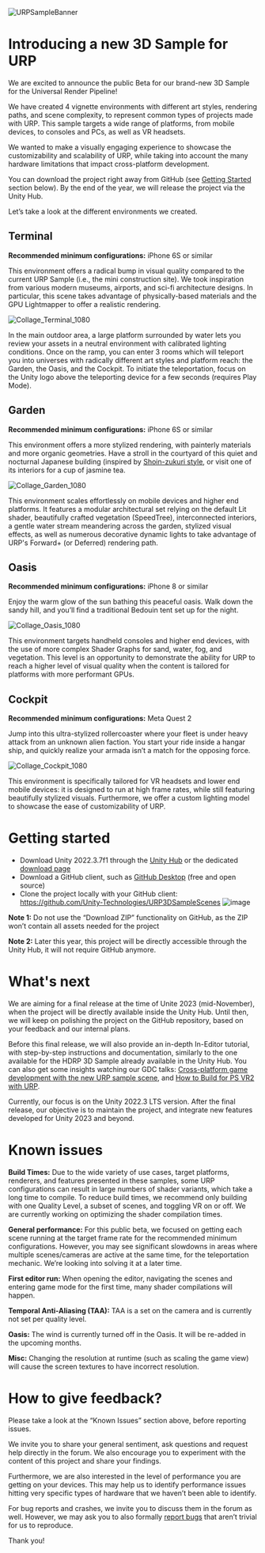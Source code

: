 ![URPSampleBanner](https://media.github.cds.internal.unity3d.com/user/1194/files/f1307f60-0ccf-4be8-ac03-e03f00050418)

# Introducing a new 3D Sample for URP
We are excited to announce the public Beta for our brand-new 3D Sample for the Universal Render Pipeline! 

We have created 4 vignette environments with different art styles, rendering paths, and scene complexity, to represent common types of projects made with URP. This sample targets a wide range of platforms, from mobile devices, to consoles and PCs, as well as VR headsets. 

We wanted to make a visually engaging experience to showcase the customizability and scalability of URP, while taking into account the many hardware limitations that impact cross-platform development.

You can download the project right away from GitHub (see [Getting Started](#getting-started) section below). By the end of the year, we will release the project via the Unity Hub.

Let’s take a look at the different environments we created.

## Terminal

**Recommended minimum configurations:** iPhone 6S or similar

This environment offers a radical bump in visual quality compared to the current URP Sample (i.e., the mini construction site). We took inspiration from various modern museums, airports, and sci-fi architecture designs. In particular, this scene takes advantage of physically-based materials and the GPU Lightmapper to offer a realistic rendering.

![Collage_Terminal_1080](https://media.github.cds.internal.unity3d.com/user/1194/files/37d35286-c036-484e-9c77-6d506ff910fc)

In the main outdoor area, a large platform surrounded by water lets you review your assets in a neutral environment with calibrated lighting conditions. Once on the ramp, you can enter 3 rooms which will teleport you into universes with radically different art styles and platform reach: the Garden, the Oasis, and the Cockpit. To initiate the teleportation, focus on the Unity logo above the teleporting device for a few seconds (requires Play Mode).
 
## Garden

**Recommended minimum configurations:** iPhone 6S or similar

This environment offers a more stylized rendering, with painterly materials and more organic geometries. Have a stroll in the courtyard of this quiet and nocturnal Japanese building (inspired by [Shoin-zukuri style](https://en.wikipedia.org/wiki/Shoin-zukuri#:~:text=Shoin%2Dzukuri%20(%E6%9B%B8%E9%99%A2%E9%80%A0)%20is,today%27s%20traditional%2Dstyle%20Japanese%20house), or visit one of its interiors for a cup of jasmine tea.

![Collage_Garden_1080](https://media.github.cds.internal.unity3d.com/user/1194/files/b2747d3f-3266-47c0-914f-bf449ca6b72e)

This environment scales effortlessly on mobile devices and higher end platforms. It features a modular architectural set relying on the default Lit shader, beautifully crafted vegetation (SpeedTree), interconnected interiors, a gentle water stream meandering across the garden, stylized visual effects, as well as numerous decorative dynamic lights to take advantage of URP's Forward+ (or Deferred) rendering path.


## Oasis

**Recommended minimum configurations:** iPhone 8 or similar

Enjoy the warm glow of the sun bathing this peaceful oasis. Walk down the sandy hill, and you’ll find a traditional Bedouin tent set up for the night.

![Collage_Oasis_1080](https://media.github.cds.internal.unity3d.com/user/1194/files/469fdabf-4f30-43bb-a687-ef06b55e1a52)

This environment targets handheld consoles and higher end devices, with the use of more complex Shader Graphs for sand, water, fog, and vegetation. This level is an opportunity to demonstrate the ability for URP to reach a higher level of visual quality when the content is tailored for platforms with more performant GPUs.

## Cockpit

**Recommended minimum configurations:** Meta Quest 2

Jump into this ultra-stylized rollercoaster where your fleet is under heavy attack from an unknown alien faction. You start your ride inside a hangar ship, and quickly realize your armada isn’t a match for the opposing force.

![Collage_Cockpit_1080](https://media.github.cds.internal.unity3d.com/user/1194/files/11d84d67-8464-47e2-bb75-acaa4f7e31bc)

This environment is specifically tailored for VR headsets and lower end mobile devices: it is designed to run at high frame rates, while still featuring beautifully stylized visuals. Furthermore, we offer a custom lighting model to showcase the ease of customizability of URP. 

# Getting started
- Download Unity 2022.3.7f1 through the [Unity Hub](https://unity3d.com/get-unity/download) or the dedicated [download page](https://beta.unity3d.com/download/b16b3b16c7a0/download.html)
- Download a GitHub client, such as [GitHub Desktop](https://desktop.github.com/) (free and open source)
- Clone the project locally with your GitHub client: https://github.com/Unity-Technologies/URP3DSampleScenes
![image](https://media.github.cds.internal.unity3d.com/user/1194/files/56f94627-8da0-427a-9031-35c47e6d2744)

**Note 1:** Do not use the “Download ZIP” functionality on GitHub, as the ZIP won’t contain all assets needed for the project

**Note 2:** Later this year, this project will be directly accessible through the Unity Hub, it will not require GitHub anymore.

# What's next
We are aiming for a final release at the time of Unite 2023 (mid-November), when the project will be directly available inside the Unity Hub. Until then, we will keep on polishing the project on the GitHub repository, based on your feedback and our internal plans.

Before this final release, we will also provide an in-depth In-Editor tutorial, with step-by-step instructions and documentation, similarly to the one available for the HDRP 3D Sample already available in the Unity Hub. You can also get some insights watching our GDC talks: [Cross-platform game development with the new URP sample scene](https://www.youtube.com/watch?v=zPTNrSgoJow), and [How to Build for PS VR2 with URP](https://www.youtube.com/watch?v=5z55_k0MgGA).

Currently, our focus is on the Unity 2022.3 LTS version. After the final release, our objective is to maintain the project, and integrate new features developed for Unity 2023 and beyond.

# Known issues
**Build Times:** Due to the wide variety of use cases, target platforms, renderers, and features presented in these samples, some URP configurations can result in large numbers of shader variants, which take a long time to compile. To reduce build times, we recommend only building with one Quality Level, a subset of scenes, and toggling VR on or off. We are currently working on optimizing the shader compilation times.

**General performance:** For this public beta, we focused on getting each scene running at the target frame rate for the recommended minimum configurations. However, you may see significant slowdowns in areas where multiple scenes/cameras are active at the same time, for the teleportation mechanic. We’re looking into solving it at a later time. 

**First editor run:** When opening the editor, navigating the scenes and entering game mode for the first time, many shader compilations will happen.

**Temporal Anti-Aliasing (TAA):** TAA is a set on the camera and is currently not set per quality level.

**Oasis:** The wind is currently turned off in the Oasis. It will be re-added in the upcoming months.

**Misc:** Changing the resolution at runtime (such as scaling the game view) will cause the screen textures to have incorrect resolution.

# How to give feedback?

Please take a look at the “Known Issues” section above, before reporting issues.

We invite you to share your general sentiment, ask questions and request help directly in the forum. We also encourage you to experiment with the content of this project and share your findings.

Furthermore, we are also interested in the level of performance you are getting on your devices. This may help us to identify performance issues hitting very specific types of hardware that we haven’t been able to identify.

For bug reports and crashes, we invite you to discuss them in the forum as well. However, we may ask you to also formally [report bugs](https://unity3d.com/unity/qa/bug-reporting) that aren’t trivial for us to reproduce.

Thank you!
